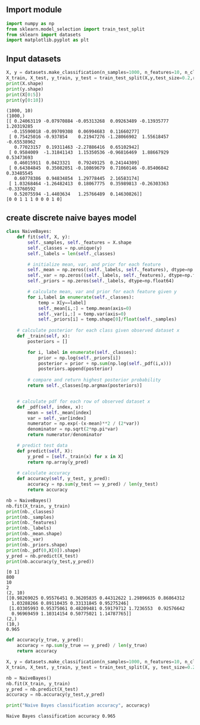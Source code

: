 ## Import module


```python
import numpy as np
from sklearn.model_selection import train_test_split
from sklearn import datasets
import matplotlib.pyplot as plt
```

## Input datasets


```python
X, y = datasets.make_classification(n_samples=1000, n_features=10, n_classes=2, random_state=123)
X_train, X_test, y_train, y_test = train_test_split(X,y,test_size=0.2,random_state=123)
print(X.shape)
print(y.shape)
print(X[0:5])
print(y[0:10])
```

    (1000, 10)
    (1000,)
    [[ 0.24063119 -0.07970884 -0.05313268  0.09263489 -0.13935777  1.20319285
      -0.15590018 -0.09709308  0.06994683  0.11660277]
     [ 0.75425016 -0.937854    0.21947276 -1.28066902  1.55618457 -0.65538962
       0.77023157  0.19311463 -2.27886416  0.65102942]
     [ 0.9584009  -1.31841143  1.15350536 -0.96816469  1.88667929  0.53473693
       0.46015911  0.0423321   0.79249125  0.24144309]
     [ 0.64384845  0.35082051 -0.10869679  0.71060146 -0.85406842  0.33485545
       0.60778386  0.94834854  1.29778445  2.16583174]
     [ 1.03268464 -1.26482413  0.18067775  0.35989813 -0.26303363 -0.33760592
       0.52075594 -1.4403634   1.25766489  0.14630826]]
    [0 0 1 1 1 0 0 0 1 0]


## create discrete naive bayes model


```python
class NaiveBayes:
    def fit(self, X, y):
        self._samples, self._features = X.shape
        self._classes = np.unique(y)
        self._labels = len(self._classes)

        # initialize mean, var, and prior for each feature
        self._mean = np.zeros((self._labels, self._features), dtype=np.float64)
        self._var = np.zeros((self._labels, self._features), dtype=np.float64)
        self._priors = np.zeros(self._labels, dtype=np.float64)

        # calculate mean, var and prior for each feature given y
        for i,label in enumerate(self._classes):
            temp = X[y==label]
            self._mean[i,:] = temp.mean(axis=0)
            self._var[i,:] = temp.var(axis=0)
            self._priors[i] = temp.shape[0]/float(self._samples)
    
    # calculate posterior for each class given observed dataset x
    def _train(self, x):
        posteriors = []

        for i, label in enumerate(self._classes):
            prior = np.log(self._priors[i])
            posterior = prior + np.sum(np.log(self._pdf(i,x)))
            posteriors.append(posterior)
        
        # compare and return highest posterior probability
        return self._classes[np.argmax(posteriors)]


    # calculate pdf for each row of observed dataset x
    def _pdf(self, index, x):
        mean = self._mean[index]
        var = self._var[index]
        numerator = np.exp(-(x-mean)**2 / (2*var))
        denominator = np.sqrt(2*np.pi*var)
        return numerator/denominator  

    # predict test data
    def predict(self, X):
        y_pred = [self._train(x) for x in X]
        return np.array(y_pred)
    
    # calculate accuracy
    def accuracy(self, y_test, y_pred):
        accuracy = np.sum(y_test == y_pred) / len(y_test)
        return accuracy
```


```python
nb = NaiveBayes()
nb.fit(X_train, y_train)
print(nb._classes)
print(nb._samples)
print(nb._features)
print(nb._labels)
print(nb._mean.shape)
print(nb._var)
print(nb._priors.shape)
print(nb._pdf(0,X[0]).shape)
y_pred = nb.predict(X_test)
print(nb.accuracy(y_test,y_pred))
```

    [0 1]
    800
    10
    2
    (2, 10)
    [[0.98269025 0.95576451 0.36205835 0.44312622 1.29896635 0.86864312
      1.03288266 0.89110435 0.33131845 0.95275246]
     [1.03305993 0.95375061 0.48209481 0.59179712 1.7236553  0.92576642
      0.96969459 1.10314154 0.50775021 1.14787765]]
    (2,)
    (10,)
    0.965



```python
def accuracy(y_true, y_pred):
    accuracy = np.sum(y_true == y_pred) / len(y_true)
    return accuracy

X, y = datasets.make_classification(n_samples=1000, n_features=10, n_classes=2, random_state=123)
X_train, X_test, y_train, y_test = train_test_split(X, y, test_size=0.2, random_state=123)

nb = NaiveBayes()
nb.fit(X_train, y_train)
y_pred = nb.predict(X_test)
accuracy = nb.accuracy(y_test,y_pred)

print("Naive Bayes classification accuracy", accuracy)
```

    Naive Bayes classification accuracy 0.965

